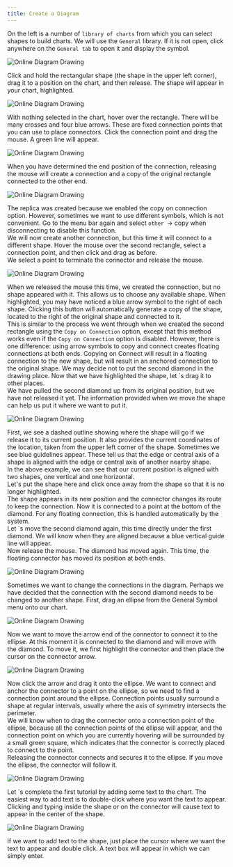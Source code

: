 ```yaml
---
title: Create a Diagram
---
```



On the left is a number of `library of charts` from which you can select shapes to build charts. We will use the ` General ` library. If it is not open, click anywhere on the ` General tab ` to open it and display the symbol.

![Online Diagram Drawing](/public/themes/freedgo/create_draw.png "create a diagram") 
 
Click and hold the rectangular shape (the shape in the upper left corner), drag it to a position on the chart, and then release. The shape will appear in your chart, highlighted.
 
![Online Diagram Drawing](/public/themes/freedgo/create_draw1.png "create a diagram") 

 
With nothing selected in the chart, hover over the rectangle. There will be many crosses and four blue arrows. These are fixed connection points that you can use to place connectors. Click the connection point and drag the mouse. A green line will appear.

![Online Diagram Drawing](/public/themes/freedgo/create_draw2.png "create a diagram") 
 

When you have determined the end position of the connection, releasing the mouse will create a connection and a copy of the original rectangle connected to the other end.

![Online Diagram Drawing](/public/themes/freedgo/create_draw3.png "create a diagram") 
 
The replica was created because we enabled the copy on connection option. However, sometimes we want to use different symbols, which is not convenient. 
Go to the menu bar again and select `other `-> copy when disconnecting to disable this function.  
We will now create another connection, but this time it will connect to a different shape. 
Hover the mouse over the second rectangle, select a connection point, and then click and drag as before.  
We select a point to terminate the connector and release the mouse.
 
![Online Diagram Drawing](/public/themes/freedgo/create_draw4.png "create a diagram") 

When we released the mouse this time, we created the connection, but no shape appeared with it. 
This allows us to choose any available shape. 
When highlighted, you may have noticed a blue arrow symbol to the right of each shape. 
Clicking this button will automatically generate a copy of the shape, located to the right of the original shape and connected to it.  
This is similar to the process we went through when we created the second rectangle using the ` Copy on Connection ` option, except that this method works even if the ` Copy on Connection ` option is disabled. 
However, there is one difference: using arrow symbols to copy and connect creates floating connections at both ends.
Copying on Connect will result in a floating connection to the new shape, but will result in an anchored connection to the original shape. 
 We may decide not to put the second diamond in the drawing place. 
 Now that we have highlighted the shape, let `s drag it to other places.  
 We have pulled the second diamond up from its original position, but we have not released it yet. 
 The information provided when we move the shape can help us put it where we want to put it.
 
![Online Diagram Drawing](/public/themes/freedgo/create_draw5.png "create a diagram") 


First, we see a dashed outline showing where the shape will go if we release it to its current position.
 It also provides the current coordinates of the location, taken from the upper left corner of the shape. 
 Sometimes we see blue guidelines appear. 
 These tell us that the edge or central axis of a shape is aligned with the edge or central axis of another nearby shape.  
 In the above example, we can see that our current position is aligned with two shapes, one vertical and one horizontal.  
 Let's put the shape here and click once away from the shape so that it is no longer highlighted.  
 The shape appears in its new position and the connector changes its route to keep the connection. 
 Now it is connected to a point at the bottom of the diamond. For any floating connection, this is handled automatically by the system.  
 Let `s move the second diamond again, this time directly under the first diamond. 
 We will know when they are aligned because a blue vertical guide line will appear.  
 Now release the mouse. The diamond has moved again. This time, the floating connector has moved its position at both ends.

![Online Diagram Drawing](/public/themes/freedgo/create_draw6.png "create a diagram") 
 
Sometimes we want to change the connections in the diagram. 
Perhaps we have decided that the connection with the second diamond needs to be changed to another shape. First, drag an ellipse from the General Symbol menu onto our chart.
 
 ![Online Diagram Drawing](/public/themes/freedgo/create_draw7.png "create a diagram") 

Now we want to move the arrow end of the connector to connect it to the ellipse. At this moment it is connected to the diamond and will move with the diamond. To move it, we first highlight the connector and then place the cursor on the connector arrow.

![Online Diagram Drawing](/public/themes/freedgo/create_draw8.png "create a diagram")  

Now click the arrow and drag it onto the ellipse. We want to connect and anchor the connector to a point on the ellipse, so we need to find a connection point around the ellipse.
 Connection points usually surround a shape at regular intervals, usually where the axis of symmetry intersects the perimeter.  
 We will know when to drag the connector onto a connection point of the ellipse, because all the connection points of the ellipse will appear, and the connection point on which you are currently hovering will be surrounded by a small green square, which indicates that the connector is correctly placed to connect to the point.  
 Releasing the connector connects and secures it to the ellipse. If you move the ellipse, the connector will follow it.
  
 ![Online Diagram Drawing](/public/themes/freedgo/create_draw9.png "create a diagram") 

Let `s complete the first tutorial by adding some text to the chart. The easiest way to add text is to double-click where you want the text to appear. Clicking and typing inside the shape or on the connector will cause text to appear in the center of the shape.
 
 ![Online Diagram Drawing](/public/themes/freedgo/create_draw10.png "create a diagram") 

If we want to add text to the shape, just place the cursor where we want the text to appear and double click. A text box will appear in which we can simply enter.
